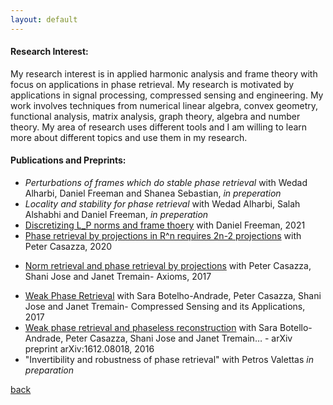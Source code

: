 ```yaml
---
layout: default
---
```


<!-- wp:heading {"level":4} -->
<h4><strong>Research Interest</strong>:</h4>
<!-- /wp:heading -->

<!-- wp:paragraph -->
<p>My research interest is in applied harmonic analysis and frame theory with focus on applications in phase retrieval.  My research is motivated by applications in signal processing, compressed sensing and engineering. My work involves techniques from numerical linear algebra, convex geometry, functional analysis, matrix analysis, graph theory, algebra and number theory.  My area of research uses different tools and I am willing to learn more about different topics and use them in my research.</p>
<!-- /wp:paragraph -->

<!-- wp:heading {"level":4} -->
<h4><strong>Publications and Preprints:</strong></h4>
<!-- /wp:heading -->

<!-- wp:group -->
<div class="wp-block-group"><div class="wp-block-group__inner-container"><!-- wp:list -->
<ul><li>
<i>Perturbations of frames which do
stable phase retrieval</i> with Wedad Alharbi, Daniel Freeman and Shanea Sebastian, <em> in preperation </em></li><li>  
<i>Locality and stability for phase retrieval</i> with Wedad Alharbi, Salah Alshabhi and Daniel Freeman, <em> in preperation </em> </li><li>
<a href= "https://arxiv.org/abs/2109.14454">Discretizing L_P norms and frame thoery</a>  with Daniel Freeman, 2021 </li><li>
<a href="https://scholar.google.com/scholar?oi=bibs&amp;cluster=5778050208423621265&amp;btnI=1&amp;hl=en">Phase retrieval by projections in R^n requires 2n-2 projections</a> with Peter Casazza, 2020 </li><li>
  
<a href="https://scholar.google.com/scholar?oi=bibs&amp;cluster=5778050208423621265&amp;btnI=1&amp;hl=en">Norm retrieval and phase retrieval by projections</a> with Peter Casazza, Shani Jose and Janet Tremain- Axioms, 2017</li><li><a href="https://scholar.google.com/scholar?oi=bibs&amp;cluster=11835713362796076991&amp;btnI=1&amp;hl=en">Weak Phase Retrieval</a> with Sara Botelho-Andrade,  Peter Casazza, Shani Jose and Janet Tremain- Compressed Sensing and its Applications, 2017</li><li><a href="https://scholar.google.com/scholar?oi=bibs&amp;cluster=6718368187254700280&amp;btnI=1&amp;hl=en">Weak phase retrieval and phaseless reconstruction</a> with Sara Botello-Andrade, Peter Casazza,  Shani Jose and Janet Tremain…&nbsp;- arXiv preprint arXiv:1612.08018, 2016</li><li>"Invertibility and robustness of phase retrieval" with Petros Valettas <em>in preparation</em></li></ul>
<!-- /wp:list --></div></div>
<!-- /wp:group -->
[back](./)
